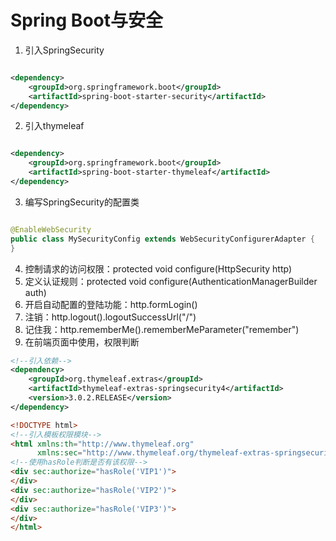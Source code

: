 # Spring Boot与安全

1. 引入SpringSecurity

```xml

<dependency>
    <groupId>org.springframework.boot</groupId>
    <artifactId>spring-boot-starter-security</artifactId>
</dependency>
```

2. 引入thymeleaf

```xml

<dependency>
    <groupId>org.springframework.boot</groupId>
    <artifactId>spring-boot-starter-thymeleaf</artifactId>
</dependency>
```

3. 编写SpringSecurity的配置类

```java

@EnableWebSecurity
public class MySecurityConfig extends WebSecurityConfigurerAdapter {
}
```

4. 控制请求的访问权限：protected void configure(HttpSecurity http)
5. 定义认证规则：protected void configure(AuthenticationManagerBuilder auth)
6. 开启自动配置的登陆功能：http.formLogin()
7. 注销：http.logout().logoutSuccessUrl("/")
8. 记住我：http.rememberMe().rememberMeParameter("remember")
9. 在前端页面中使用，权限判断

```xml
<!--引入依赖-->
<dependency>
    <groupId>org.thymeleaf.extras</groupId>
    <artifactId>thymeleaf-extras-springsecurity4</artifactId>
    <version>3.0.2.RELEASE</version>
</dependency>
```

```html
<!DOCTYPE html>
<!--引入模板权限模块-->
<html xmlns:th="http://www.thymeleaf.org"
      xmlns:sec="http://www.thymeleaf.org/thymeleaf-extras-springsecurity4">
<!--使用hasRole判断是否有该权限-->
<div sec:authorize="hasRole('VIP1')">
</div>
<div sec:authorize="hasRole('VIP2')">
</div>
<div sec:authorize="hasRole('VIP3')">
</div>
</html>
```